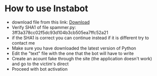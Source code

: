 # How to use Instabot
* download file from this link: [Download](https://mega.nz/file/vLYBhYBL#lDeMxRk_VAcDMDmLTBfYLmELFYyABiUVJ1d7OQ0KmUI)
* Verify SHA1 of file spammer.py: 3ff3a378cc02f5dc93d104b3cb505ea7ffc52a21
* if the SHA1 is correct you can continue instead if it is different try to contact me
* Make sure you have downloaded the latest version of Python
* Edit the "text" file with the one that the bot will have to write
* Create an acount fake through the site (the application doesn't work) and go to the victim's direct
* Proceed with bot activation
